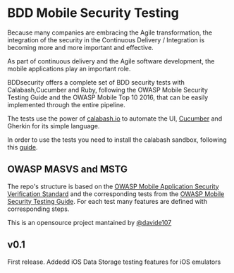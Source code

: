 # BDD Mobile Security Testing
Because many companies are embracing the Agile transformation, the integration of the security in the Continuous Delivery / Integration is becoming more and more important and effective. 

As part of continuous delivery and the Agile software development, the mobile applications play an important role.

BDDsecurity offers a complete set of BDD security tests with Calabash,Cucumber and Ruby, following the OWASP Mobile Security Testing Guide and the OWASP Mobile Top 10 2016, that can be easily implemented through the entire pipeline.

The tests use the power of [calabash.io](https://calabash.io) to automate the UI, [Cucumber](https://cucumber.io/) and Gherkin for its simple language.

In order to use the tests you need to install the calabash sandbox, following this [guide](https://github.com/calabash/install).


## OWASP MASVS and MSTG
The repo's structure is based on the [OWASP Mobile Application Security Verification Standard](https://github.com/OWASP/owasp-masvs) and the corresponding tests from the [OWASP Mobile Security Testing Guide](https://github.com/OWASP/owasp-mstg). For each test many features are defined with corresponding steps. 

This is an opensource project mantained by [@davide107](https://twitter.com/davide107)
  
## v0.1
First release.
Addedd iOS Data Storage testing features for iOS emulators

